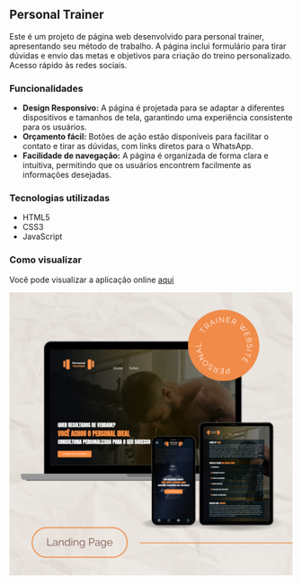 ## Personal Trainer

Este é um projeto de página web desenvolvido para personal trainer, apresentando seu método de trabalho. A página inclui formulário para tirar dúvidas e envio das metas e objetivos para criação do treino personalizado. Acesso rápido às redes sociais.

### Funcionalidades

- **Design Responsivo:** A página é projetada para se adaptar a diferentes dispositivos e tamanhos de tela, garantindo uma experiência consistente para os usuários.
- **Orçamento fácil:** Botões de ação estão disponíveis para facilitar o contato e tirar as dúvidas, com links diretos para o WhatsApp.
- **Facilidade de navegação:** A página é organizada de forma clara e intuitiva, permitindo que os usuários encontrem facilmente as informações desejadas.

### Tecnologias utilizadas

- HTML5
- CSS3
- JavaScript

 ### Como visualizar

Você pode visualizar a aplicação online [aqui](https://gabrielabade.github.io/personal-trainer)

<div>

![Preview do projeto](./assets/mockup-personal.png)

</div>
